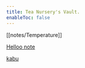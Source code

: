```yaml
---
title: Tea Nursery's Vault.
enableToc: false
---
```

[[notes/Temperature]]

[Helloo note](notes/Temperature.md)

[kabu](notes/Kabusecha)

